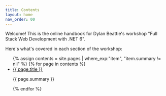 ```yaml
---
title: Contents
layout: home
nav_order: 00
---
```

Welcome! This is the online handbook for Dylan Beattie's workshop "Full Stack Web Development with .NET 6".

Here's what's covered in each section of the workshop:

<ul id="index-nav">
    {% assign contents = site.pages | where_exp:"item", "item.summary != nil" %}
    {% for page in contents %}
    <li>
        <a href="{{ page.url | relative_url }}">{{ page.title }}</a>
        <p>{{ page.summary }}</p>
    </li>
    {% endfor %}
</ul>
